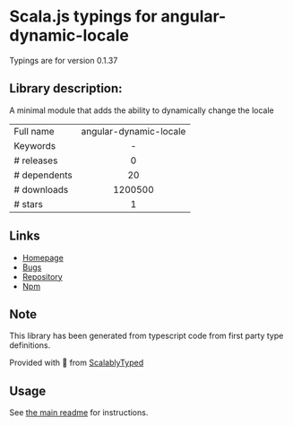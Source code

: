 
# Scala.js typings for angular-dynamic-locale

Typings are for version 0.1.37

## Library description:
A minimal module that adds the ability to dynamically change the locale

|                    |                 |
| ------------------ | :-------------: |
| Full name          | angular-dynamic-locale |
| Keywords           | - |
| # releases         | 0 |
| # dependents       | 20 |
| # downloads        | 1200500 |
| # stars            | 1 |

## Links
- [Homepage](https://github.com/lgalfaso/angular-dynamic-locale#readme)
- [Bugs](https://github.com/lgalfaso/angular-dynamic-locale/issues)
- [Repository](https://github.com/lgalfaso/angular-dynamic-locale)
- [Npm](https://www.npmjs.com/package/angular-dynamic-locale)
    


## Note
This library has been generated from typescript code from first party type definitions.

Provided with :purple_heart: from [ScalablyTyped](https://github.com/oyvindberg/ScalablyTyped)

## Usage
See [the main readme](../../readme.md) for instructions.


